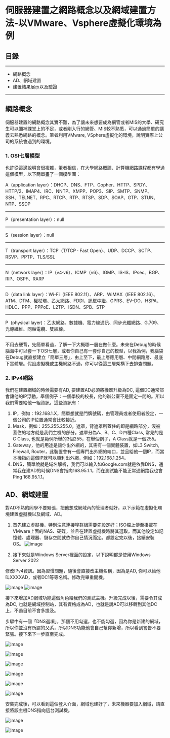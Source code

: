 # 伺服器建置之網路概念以及網域建置方法-以VMware、Vsphere虛擬化環境為例


## 目錄
---
- 網路概念
- AD、網域建置
- 建置結果展示以及驗證
---

## 網路概念
伺服器建置的網路概念其實不難，為了讓未來想要成為網管或者MIS的大學、研究生可以彌補課堂上的不足，或者剛入行的網管、MIS較不熟悉，可以通過簡單的講義去熟悉網路的概念。筆者利用VMware, VSphere虛擬化的環境，說明實際上公司的系統會遇到的環境。
### 1. OSI七層模型
也許從這邊說明會很複雜，筆者相信，在大學網路概論、計算機網路課程都有學過這個模型，以下簡單畫了一個模型圖：

A（application layer）：DHCP、DNS、FTP、Gopher、HTTP、SPDY、HTTP/2、IMAP4、IRC、NNTP、XMPP、POP3、SIP、SMTP、SNMP、SSH、TELNET、RPC、RTCP、RTP、RTSP、SDP、SOAP、GTP、STUN、NTP、SSDP

-----

P（presentation layer）：null

-----

S（session layer）：null

-----

T（transport layer）：TCP（T/TCP · Fast Open）、UDP、DCCP、SCTP、RSVP、PPTP、TLS/SSL

-----

N（network layer）：IP（v4·v6）、ICMP（v6）、IGMP、IS-IS、IPsec、BGP、RIP、OSPF、RARP

-----

D（data link layer）：Wi-Fi（IEEE 802.11）、ARP、WiMAX（IEEE 802.16）、ATM、DTM、權杖環、乙太網路、FDDI、訊框中繼、GPRS、EV-DO、HSPA、HDLC、PPP、PPPoE、L2TP、ISDN、SPB、STP

------

P  (physical layer)：乙太網路、數據機、電力線通訊、同步光纖網路、G.709、光導纖維、同軸電纜、雙絞線。

------

不用去硬背，先簡單看過，了解一下大概哪一層在做什麼。未來在Debug的時候腦海中可以套一下OSI七層，或者你自己有一套你自己的模型，以我為例，我腦袋在Debug就直接建立「簡單三層」，由上至下，最上層應用層、中間網路層、最底下實體層。假設虛擬機或主機網路不通，你可以從這三層架構下去排查問題。


### 2. IPv4網路
我們在建置網域的時候需要有AD, 要建置AD必須將機器升級為DC, 這個DC通常部會讓他的IP浮動，舉個例子：一個學校的校長，他的辦公室不是固定一間的。所以我們需要給他一組資訊，這些資訊有：

1. IP，例如：192.168.1.X，簡單想就是門牌號碼，由管理員或者使用者設定，一個公司的IP位置通常會比較接近。
2. Mask，例如：255.255.255.0，遮罩，背遮罩所蓋住的即是網路部分，沒被蓋住的地方就是我們主機的部分。遮罩分為A、B、C、D四種Class, 常見的是C Class, 也就是範例所舉的3個255，在舉個例子，A Class就是一個255。
3. Gateway，他的用途是讓你出外網的，其需有一個實體裝置，如L3 Switch, Firewall, Router，此裝置會有一個專門出外網的端口，並且給他一個IP，而當本機指向這個IP就可以順利出外網，例如：192.168.1.254。
4. DNS，簡單說就是域名解析，我們可以輸入如Google.com就是依靠DNS，通常我在建AD的時候DNS會指向168.95.1.1，而在測試能不能正常通網路我也會Ping 168.95.1.1。

## AD、網域建置
對AD不熟的同學不要緊張，把他想成網域內的管理者就好，以下示範在虛擬化環境建置虛擬機以及網域、AD。

1. 首先建立虛擬機，特別注意連接埠群組需要先設定好；ISO檔上傳至掛載在VMware上面的NAS、硬碟，並且在建置虛擬機時將其選取。而其他設定如記憶體、處理器、儲存空間就依你自己情況而定。都設定完以後，接續安裝OS。
![image](https://hackmd.io/_uploads/BJqQgOdfC.png)

2. 接下來就是Windows Server裡面的設定，以下說明都是使用Windows Server 2022

修改IPv4資訊。因為習慣問題，隨後會直接改主機名稱，因為是AD, 你可以給他叫XXXXAD，或者DC1等等名稱。修改完畢重開機。

![image](https://hackmd.io/_uploads/HJOEfuOzC.png)
![image](https://hackmd.io/_uploads/SJxbQu_fA.png)


接下來增加AD網域功能這個角色給我們的測試主機。升級完成以後，需要令其成為DC, 也就是網域控制站，其有資格成為AD，也就是說AD可以移轉到其他DC上，不過目前不會多提及。

步驟中有一個「DNS選項」，那個不用勾選，也不能勾選，因為你是新建的網域，所以你並沒有所謂的父系，所以DNS功能他會自己幫你新增，所以看到警告不要緊張。接下來下一步直至完成。


![image](https://hackmd.io/_uploads/rk4lNd_G0.png)

![image](https://hackmd.io/_uploads/rkyzBOOM0.png)

![image](https://hackmd.io/_uploads/S14Nr_dfC.png)

![image](https://hackmd.io/_uploads/B1vISdOMR.png)

![image](https://hackmd.io/_uploads/B1VvHdOGA.png)

![image](https://hackmd.io/_uploads/ByuUId_zR.png)


安裝完成後，可以看到這個登入介面，網域也建好了，未來機器要加入網域，請直接將該主機DNS指向這台測試機。


![image](https://hackmd.io/_uploads/ry8Esduz0.png)

![image](https://hackmd.io/_uploads/Bk_Houuz0.png)


